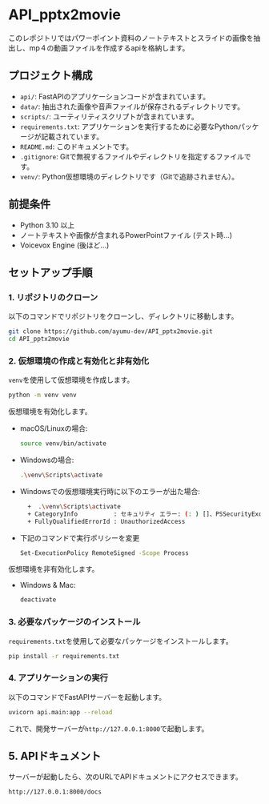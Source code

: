 # API_pptx2movie
このレポジトリではパワーポイント資料のノートテキストとスライドの画像を抽出し、mp４の動画ファイルを作成するapiを格納します。


## プロジェクト構成

- `api/`: FastAPIのアプリケーションコードが含まれています。
- `data/`: 抽出された画像や音声ファイルが保存されるディレクトリです。
- `scripts/`: ユーティリティスクリプトが含まれています。
- `requirements.txt`: アプリケーションを実行するために必要なPythonパッケージが記載されています。
- `README.md`: このドキュメントです。
- `.gitignore`: Gitで無視するファイルやディレクトリを指定するファイルです。
- `venv/`: Python仮想環境のディレクトリです（Gitで追跡されません）。

## 前提条件

- Python 3.10 以上
- ノートテキストや画像が含まれるPowerPointファイル (テスト時...)
- Voicevox Engine (後ほど...)

## セットアップ手順

### 1. リポジトリのクローン

以下のコマンドでリポジトリをクローンし、ディレクトリに移動します。

```bash
git clone https://github.com/ayumu-dev/API_pptx2movie.git
cd API_pptx2movie
```

### 2. 仮想環境の作成と有効化と非有効化

`venv`を使用して仮想環境を作成します。

```bash
python -m venv venv
```

仮想環境を有効化します。

- macOS/Linuxの場合:

  ```bash
  source venv/bin/activate
  ```

- Windowsの場合:

  ```bash
  .\venv\Scripts\activate
  ```
- Windowsでの仮想環境実行時に以下のエラーが出た場合:

  ```bash
    +  .\venv\Scripts\activate
    + CategoryInfo          : セキュリティ エラー: (: ) []、PSSecurityException
    + FullyQualifiedErrorId : UnauthorizedAccess
  ```
  
- 下記のコマンドで実行ポリシーを変更
    ```bash
  Set-ExecutionPolicy RemoteSigned -Scope Process
  ```
    
仮想環境を非有効化します。
- Windows & Mac:

  ```bash
  deactivate
  ```

### 3. 必要なパッケージのインストール

`requirements.txt`を使用して必要なパッケージをインストールします。

```bash
pip install -r requirements.txt
```


### 4. アプリケーションの実行

以下のコマンドでFastAPIサーバーを起動します。

```bash
uvicorn api.main:app --reload
```

これで、開発サーバーが`http://127.0.0.1:8000`で起動します。


## 5. APIドキュメント

サーバーが起動したら、次のURLでAPIドキュメントにアクセスできます。

```
http://127.0.0.1:8000/docs
```
